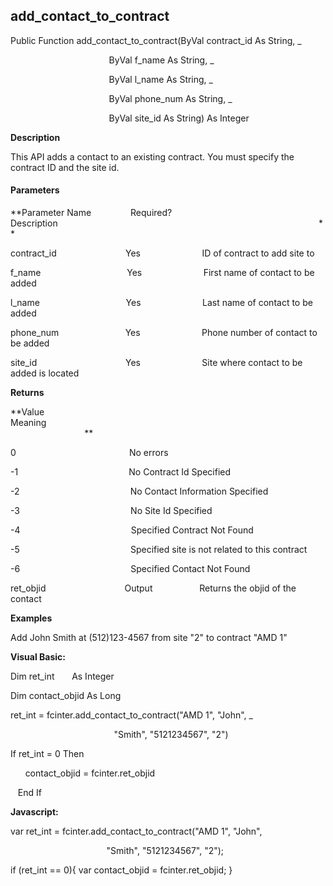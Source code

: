 add_contact_to_contract
-------------------------

Public Function add_contact_to_contract(ByVal contract_id As String, _

                                        ByVal f_name As String, _

                                        ByVal l_name As String, _

                                        ByVal phone_num As String, _

                                        ByVal site_id As String) As Integer

**Description**

This API adds a contact to an existing contract. You must specify the contract ID and the site id.

#### Parameters
**Parameter Name                Required?             Description                                                                                                          **

contract_id                            Yes                         ID of contract to add site to

f_name                                   Yes                         First name of contact to be added

l_name                                   Yes                         Last name of contact to be added

phone_num                           Yes                         Phone number of contact to be added

site_id                                    Yes                         Site where contact to be added is located

**Returns**

**Value                                     Meaning                                                                                                                                               **

0                                              No errors

-1                                             No Contract Id Specified

-2                                             No Contact Information Specified

-3                                             No Site Id Specified

-4                                             Specified Contract Not Found

-5                                             Specified site is not related to this contract

-6                                             Specified Contact Not Found

ret_objid                                Output                   Returns the objid of the contact

**Examples**

 Add John Smith at (512)123-4567 from site "2" to contract "AMD 1"

**Visual Basic:**

Dim ret_int       As Integer

Dim contact_objid As Long

ret_int = fcinter.add_contact_to_contract("AMD 1", "John", _

                                          "Smith", "5121234567", "2")

 If ret_int = 0 Then

      contact_objid = fcinter.ret_objid

   End If

**Javascript:**

var ret_int = fcinter.add_contact_to_contract("AMD 1", "John",

                                       "Smith", "5121234567", "2");

 if (ret_int == 0){ var contact_objid = fcinter.ret_objid; }
